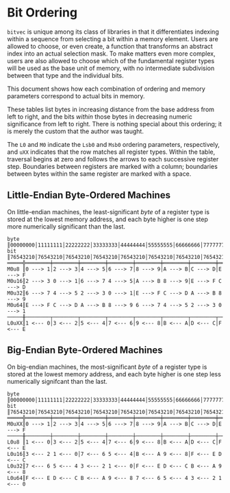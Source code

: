 # Bit Ordering

`bitvec` is unique among its class of libraries in that it differentiates
indexing within a sequence from selecting a bit within a memory element. Users
are allowed to choose, or even create, a function that transforms an abstract
index into an actual selection mask. To make matters even more complex, users
are also allowed to choose which of the fundamental register types will be used
as the base unit of memory, with no intermediate subdivision between that type
and the individual bits.

This document shows how each combination of ordering and memory parameters
correspond to actual bits in memory.

These tables list bytes in increasing distance from the base address from left
to right, and the bits *within* those bytes in decreasing numeric significance
from left to right. There is nothing special about this ordering; it is merely
the custom that the author was taught.

The `L0` and `M0` indicate the `Lsb0` and `Msb0` ordering parameters,
respectively, and `uXX` indicates that the row matches all register types.
Within the table, traversal begins at zero and follows the arrows to each
successive register step. Boundaries between registers are marked with a column; boundaries between bytes within the same register are marked with a space.

## Little-Endian Byte-Ordered Machines

On little-endian machines, the least-significant *byte* of a register type is
stored at the lowest memory address, and each byte higher is one step more
numerically significant than the last.

```text
byte ║00000000│11111111│22222222│33333333│44444444│55555555│66666666│77777777
bit  ║76543210│76543210│76543210│76543210│76543210│76543210│76543210│76543210
═════╬════════╪════════╪════════╪════════╪════════╪════════╪════════╪════════
M0u8 ║0 ---> 1│2 ---> 3│4 ---> 5│6 ---> 7│8 ---> 9│A ---> B│C ---> D│E ---> F
M0u16║2 ---> 3 0 ---> 1│6 ---> 7 4 ---> 5│A ---> B 8 ---> 9│E ---> F C ---> D
M0u32║6 ---> 7 4 ---> 5 2 ---> 3 0 ---> 1│E ---> F C ---> D A ---> B 8 ---> 9
M0u64║E ---> F C ---> D A ---> B 8 ---> 9 6 ---> 7 4 ---> 5 2 ---> 3 0 ---> 1
─────╫────────┬────────┬────────┬────────┬────────┬────────┬────────┬────────
L0uXX║1 <--- 0│3 <--- 2│5 <--- 4│7 <--- 6│9 <--- 8│B <--- A│D <--- C│F <--- E
```

## Big-Endian Byte-Ordered Machines

On big-endian machines, the most-significant *byte* of a register type is stored
at the lowest memory address, and each byte higher is one step less numerically
signifcant than the last.

```text
byte ║00000000│11111111│22222222│33333333│44444444│55555555│66666666│77777777
bit  ║76543210│76543210│76543210│76543210│76543210│76543210│76543210│76543210
═════╬════════╪════════╪════════╪════════╪════════╪════════╪════════╪════════
M0uXX║0 ---> 1│2 ---> 3│4 ---> 5│6 ---> 7│8 ---> 9│A ---> B│C ---> D│E ---> F
─────╫────────┼────────┼────────┼────────┼────────┼────────┼────────┼────────
L0u8 ║1 <--- 0│3 <--- 2│5 <--- 4│7 <--- 6│9 <--- 8│B <--- A│D <--- C│F <--- E
L0u16║3 <--- 2 1 <--- 0│7 <--- 6 5 <--- 4│B <--- A 9 <--- 8│F <--- E D <--- C
L0u32║7 <--- 6 5 <--- 4 3 <--- 2 1 <--- 0│F <--- E D <--- C B <--- A 9 <--- 8
L0u64║F <--- E D <--- C B <--- A 9 <--- 8 7 <--- 6 5 <--- 4 3 <--- 2 1 <--- 0
```
